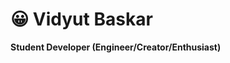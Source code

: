  # 😀 Vidyut Baskar

**Student Developer (Engineer/Creator/Enthusiast)**
<!--
**Vidyut22/Vidyut22** is a ✨ _special_ ✨ repository because its `README.md` (this file) appears on your GitHub profile.
https://www.youtube.com/watch?v=0ibmOO0OLIU&ab_channel=VidyutBaskar
Here are some ideas to get you started:

- 🔭 I’m currently working on ...
- 🌱 I’m currently learning ...
- 👯 I’m looking to collaborate on ...
- 🤔 I’m looking for help with ...
- 💬 Ask me about ...
- 📫 How to reach me: ...
- 😄 Pronouns: ...
- ⚡ Fun fact: ...
-->
